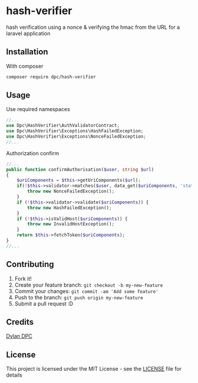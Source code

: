 # hash-verifier

hash verification using a nonce & verifying the hmac from the URL for a laravel application

## Installation

With composer

```bash
composer require dpc/hash-verifier
```

## Usage

Use required namespaces

```php
//...
use Dpc\HashVerifier\AuthValidatorContract;
use Dpc\HashVerifier\Exceptions\HashFailedException;
use Dpc\HashVerifier\Exceptions\NonceFailedException;
//...
```

Authorization confirm

```php
//...
public function confirmAuthorisation($user, string $url)
{
    $uriComponents = $this->getUriComponents($url);
    if(!$this->validator->matches($user, data_get($uriComponents, 'state'))) {
        throw new NonceFailedException();
    }
    if (!$this->validator->validate($uriComponents)) {
        throw new HashFailedException();
    }
    if (!$this->isValidHost($uriComponents)) {
        throw new InvalidHostException();
    }
    return $this->fetchToken($uriComponents);
}
//...
```

## Contributing

1. Fork it!
2. Create your feature branch: `git checkout -b my-new-feature`
3. Commit your changes: `git commit -am 'Add some feature'`
4. Push to the branch: `git push origin my-new-feature`
5. Submit a pull request :D

## Credits

[Dylan DPC](https://github.com/Dylan-DPC)

## License

This project is licensed under the MIT License - see the [LICENSE](LICENSE) file for details
